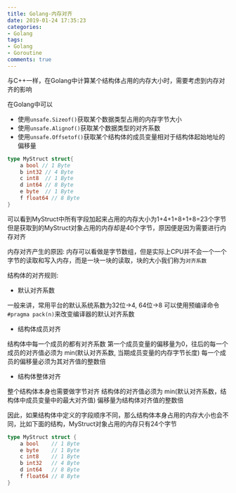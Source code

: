 ```yaml
---
title: Golang-内存对齐
date: 2019-01-24 17:35:23
categories:
- Golang
tags:
- Golang
- Goroutine
comments: true
---
```


与C++一样，在Golang中计算某个结构体占用的内存大小时，需要考虑到内存对齐的影响

在Golang中可以

- 使用`unsafe.Sizeof()`获取某个数据类型占用的内存字节大小
- 使用`unsafe.Alignof()`获取某个数据类型的对齐系数
- 使用`unsafe.Offsetof()`获取某个结构体的成员变量相对于结构体起始地址的偏移量

```Go
type MyStruct struct{
    a bool // 1 Byte
    b int32 // 4 Byte
    c int8  // 1 Byte
    d int64 // 8 Byte
    e byte  // 1 Byte
    f float64 // 8 Byte
}
```

可以看到MyStruct中所有字段加起来占用的内存大小为1+4+1+8+1+8=23个字节
但是获取到的MyStruct对象占用的内存却是40个字节，原因便是因为需要进行内存对齐

内存对齐产生的原因: 内存可以看做是字节数组，但是实际上CPU并不会一个一个字节的读取和写入内存，而是一块一块的读取，块的大小我们称为`对齐系数`

结构体的对齐规则:

- 默认对齐系数

一般来讲，常用平台的默认系统系数为32位->4, 64位->8
可以使用预编译命令`#pragma pack(n)`来改变编译器的默认对齐系数

- 结构体成员对齐

结构体中每一个成员的都有对齐系数
第一个成员变量的偏移量为0，往后的每一个成员的对齐值必须为 min(默认对齐系数, 当期成员变量的内存字节长度)
每一个成员的偏移量必须为其对齐值的整数倍

- 结构体整体对齐

整个结构体本身也需要做字节对齐
结构体的对齐值必须为 min(默认对齐系数，结构体中成员变量中的最大对齐值)
偏移量为结构体对齐值的整数倍

因此，如果结构体中定义的字段顺序不同，那么结构体本身占用的内存大小也会不同，比如下面的结构，MyStruct对象占用的内存只有24个字节

```Go
type MyStruct struct {
    a bool    // 1 Byte
    e byte    // 1 Byte
    c int8    // 1 Byte
    b int32   // 4 Byte
    d int64   // 8 Byte
    f float64 // 8 Byte
}
```